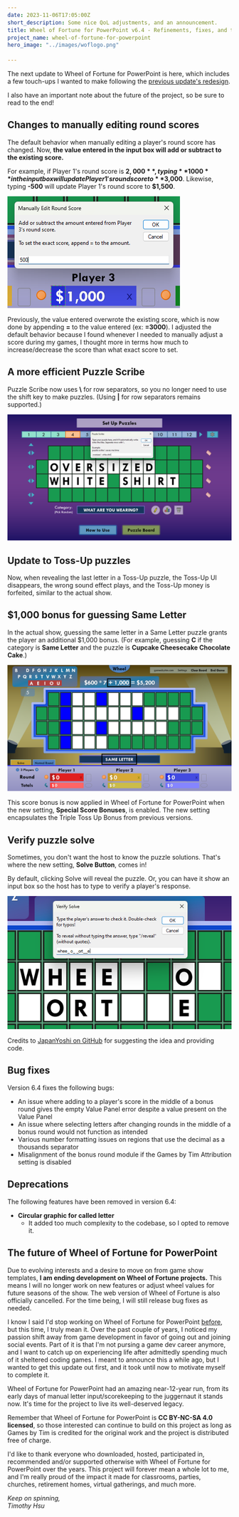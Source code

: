```yaml
---
date: 2023-11-06T17:05:00Z
short_description: Some nice QoL adjustments, and an announcement.
title: Wheel of Fortune for PowerPoint v6.4 - Refinements, fixes, and the future
project_name: wheel-of-fortune-for-powerpoint
hero_image: "../images/woflogo.png"

---
```

The next update to Wheel of Fortune for PowerPoint is here, which includes a few touch-ups I wanted to make following the [previous update's redesign](/blog/wheel-of-fortune-for-powerpoint-v6.3-all-spruced-up/).

I also have an important note about the future of the project, so be sure to read to the end!

## Changes to manually editing round scores

The default behavior when manually editing a player's round score has changed. Now, **the value entered in the input box will add or subtract to the existing score.**

For example, if Player 1's round score is **$2,000**, typing **1000** in the input box will update Player 1's round score to **$3,000**. Likewise, typing **-500** will update Player 1's round score to **$1,500**.

![Updated manual score input box](../images/wof6-4editscorechange.png)

Previously, the value entered overwrote the existing score, which is now done by appending **=** to the value entered (ex: **=3000**). I adjusted the default behavior because I found whenever I needed to manually adjust a score during my games, I thought more in terms how much to increase/decrease the score than what exact score to set.

## A more efficient Puzzle Scribe

Puzzle Scribe now uses **\\** for row separators, so you no longer need to use the shift key to make puzzles. (Using **|** for row separators remains supported.)

![Updated Puzzle Scribe](../images/wof6-4puzzlescribechange.png)

## Update to Toss-Up puzzles

Now, when revealing the last letter in a Toss-Up puzzle, the Toss-Up UI disappears, the wrong sound effect plays, and the Toss-Up money is forfeited, similar to the actual show.

## $1,000 bonus for guessing Same Letter

In the actual show, guessing the same letter in a Same Letter puzzle grants the player an additional $1,000 bonus. (For example, guessing **C** if the category is **Same Letter** and the puzzle is **Cupcake Cheesecake Chocolate Cake**.)

![Getting the Same Letter bonus](../images/wof6-4sameletter.png)

This score bonus is now applied in Wheel of Fortune for PowerPoint when the new setting, **Special Score Bonuses**, is enabled. The new setting encapsulates the Triple Toss Up Bonus from previous versions.

## Verify puzzle solve

Sometimes, you don't want the host to know the puzzle solutions. That's where the new setting, **Solve Button**, comes in!

By default, clicking Solve will reveal the puzzle. Or, you can have it show an input box so the host has to type to verify a player's response.

![Verifying puzzle solve](../images/wof6-4verifysolve.png)

Credits to [JapanYoshi on GitHub](https://github.com/JapanYoshi) for suggesting the idea and providing code.

## Bug fixes

Version 6.4 fixes the following bugs:

* An issue where adding to a player's score in the middle of a bonus round gives the empty Value Panel error despite a value present on the Value Panel
* An issue where selecting letters after changing rounds in the middle of a bonus round would not function as intended
* Various number formatting issues on regions that use the decimal as a thousands separator
* Misalignment of the bonus round module if the Games by Tim Attribution setting is disabled

## Deprecations

The following features have been removed in version 6.4:

* **Circular graphic for called letter**
  * It added too much complexity to the codebase, so I opted to remove it.

## The future of Wheel of Fortune for PowerPoint

Due to evolving interests and a desire to move on from game show templates, **I am ending development on Wheel of Fortune projects.** This means I will no longer work on new features or adjust wheel values for future seasons of the show. The web version of Wheel of Fortune is also officially cancelled. For the time being, I will still release bug fixes as needed.

I know I said I'd stop working on Wheel of Fortune for PowerPoint [before](/blog/wheel-of-fortune-for-powerpoint-version-4.1/), but this time, I truly mean it. Over the past couple of years, I noticed my passion shift away from game development in favor of going out and joining social events. Part of it is that I'm not pursing a game dev career anymore, and I want to catch up on experiencing life after admittedly spending much of it sheltered coding games. I meant to announce this a while ago, but I wanted to get this update out first, and it took until now to motivate myself to complete it.

Wheel of Fortune for PowerPoint had an amazing near-12-year run, from its early days of manual letter input/scorekeeping to the juggernaut it stands now. It's time for the project to live its well-deserved legacy.

Remember that Wheel of Fortune for PowerPoint is **CC BY-NC-SA 4.0 licensed**, so those interested can continue to build on this project as long as Games by Tim is credited for the original work and the project is distributed free of charge.

I'd like to thank everyone who downloaded, hosted, participated in, recommended and/or supported otherwise with Wheel of Fortune for PowerPoint over the years. This project will forever mean a whole lot to me, and I'm really proud of the impact it made for classrooms, parties, churches, retirement homes, virtual gatherings, and much more.

*Keep on spinning,*<br>
*Timothy Hsu*